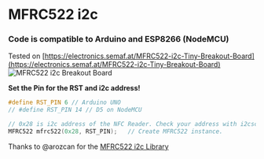 # MFRC522 i2c 
### Code is compatible to Arduino and ESP8266 (NodeMCU)

Tested on [https://electronics.semaf.at/MFRC522-i2c-Tiny-Breakout-Board](https://electronics.semaf.at/MFRC522-i2c-Tiny-Breakout-Board)
![MFRC522 i2c Breakout Board](https://cdn.semaf.at/media/image/product/1748/md/mfrc522-i2c-tiny-breakout-board.jpg "MFRC522 i2c Breakout Board")

__Set the Pin for the RST and i2c address!__
```c++
#define RST_PIN 6 // Arduino UNO
// #define RST_PIN 14 // D5 on NodeMCU

// 0x28 is i2c address of the NFC Reader. Check your address with i2cscanner if not match.
MFRC522 mfrc522(0x28, RST_PIN);   // Create MFRC522 instance.
```

Thanks to @arozcan for the [MFRC522 i2c Library](https://github.com/arozcan/MFRC522-I2C-Library)

